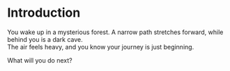 # Introduction

You wake up in a mysterious forest. A narrow path stretches forward, while behind you is a dark cave.  
The air feels heavy, and you know your journey is just beginning.  

What will you do next?
